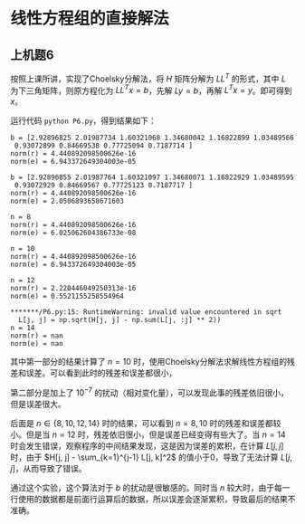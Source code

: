 # 线性方程组的直接解法

## 上机题6

按照上课所讲，实现了Choelsky分解法，将 $H$ 矩阵分解为 $LL^T$ 的形式，其中 $L$ 为下三角矩阵，则原方程化为 $LL^Tx=b$，先解 $Ly=b$，再解 $L^Tx=y$。即可得到 $x$。

运行代码 `python P6.py`，得到结果如下：

```
b = [2.92896825 2.01987734 1.60321068 1.34680042 1.16822899 1.03489566
 0.93072899 0.84669538 0.77725094 0.7187714 ]
norm(r) = 4.440892098500626e-16
norm(e) = 6.943372649304003e-05

b = [2.92896855 2.01987764 1.60321097 1.34680071 1.16822929 1.03489595
 0.93072929 0.84669567 0.77725123 0.7187717 ]
norm(r) = 4.440892098500626e-16
norm(e) = 2.0506893658671603

n = 8
norm(r) = 4.440892098500626e-16
norm(e) = 6.025062604386733e-08

n = 10
norm(r) = 4.440892098500626e-16
norm(e) = 6.943372649304003e-05

n = 12
norm(r) = 2.220446049250313e-16
norm(e) = 0.5521155258554964

*******/P6.py:15: RuntimeWarning: invalid value encountered in sqrt
  L[j, j] = np.sqrt(H[j, j] - np.sum(L[j, :j] ** 2))
n = 14
norm(r) = nan
norm(e) = nan
```

其中第一部分的结果计算了 $n=10$ 时，使用Choelsky分解法求解线性方程组的残差和误差。可以看到此时的残差和误差都很小，

第二部分是加上了 $10^{-7}$ 的扰动（相对变化量），可以发现此事的残差依旧很小，但是误差很大。

后面是 $n\in \{8, 10, 12, 14\}$ 时的结果，可以看到 $n=8, 10$ 时的残差和误差都较小。但是当 $n=12$ 时，残差依旧很小，但是误差已经变得有些大了。当 $n=14$ 时会发生错误，观察程序的中间结果发现，这是因为误差的累积，在计算 $L[j, j]$ 时，由于 $H[j, j] - \sum_{k=1}^{j-1} L[j, k]^2$ 的值小于0，导致了无法计算 $L[j, j]$，从而导致了错误。

通过这个实验，这个算法对于 $b$ 的扰动是很敏感的。同时当 $n$ 较大时，由于每一行使用的数据都是前面行运算后的数据，所以误差会逐渐累积，导致最后的结果不准确。
